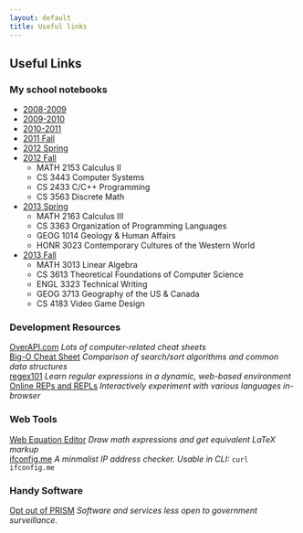 ```yaml
---
layout: default
title: Useful links
---
```


## Useful Links ##

### My school notebooks ###
 * [2008-2009](http://www.evernote.com/pub/bas1/school_08-09)
 * [2009-2010](http://www.evernote.com/pub/bas1/School_2009-2010)
 * [2010-2011](http://www.evernote.com/pub/bas1/school10-11)
 * [2011 Fall](https://www.evernote.com/pub/bas1/2011fall) 
 * [2012 Spring](https://www.evernote.com/pub/bas1/2012spring)
 * [2012 Fall](https://www.evernote.com/pub/bas1/2012fall)
   * MATH 2153 Calculus II
   * CS 3443 Computer Systems
   * CS 2433 C/C++ Programming
   * CS 3563 Discrete Math
 * [2013 Spring](https://www.evernote.com/pub/bas1/2013spring)
   * MATH 2163 Calculus III
   * CS 3363 Organization of Programming Languages
   * GEOG 1014 Geology & Human Affairs
   * HONR 3023 Contemporary Cultures of the Western World
 * [2013 Fall](https://www.evernote.com/pub/bas1/2013fall)
   * MATH 3013 Linear Algebra
   * CS 3613 Theoretical Foundations of Computer Science
   * ENGL 3323 Technical Writing
   * GEOG 3713 Geography of the US & Canada
   * CS 4183 Video Game Design

### Development Resources ###
[OverAPI.com](http://overapi.com/) *Lots of computer-related cheat sheets*   
[Big-O Cheat Sheet](http://bigocheatsheet.com/) *Comparison of search/sort algorithms and common data structures*  
[regex101](http://regex101.com/) *Learn regular expressions in a dynamic, web-based environment*   
[Online REPs and REPLs](http://joel.franusic.com/Online-REPs-and-REPLs/) *Interactively experiment with various languages in-browser*

### Web Tools ###
[Web Equation Editor](http://webdemo.visionobjects.com/equation.html?locale=default) *Draw math expressions and get equivalent LaTeX markup*  
[ifconfig.me](http://ifconfig.me/) *A minmalist IP address checker. Usable in CLI:* <code>curl ifconfig.me</code>  

### Handy Software ###
[Opt out of PRISM](https://prism-break.org/) *Software and services less open to government surveillance.*
